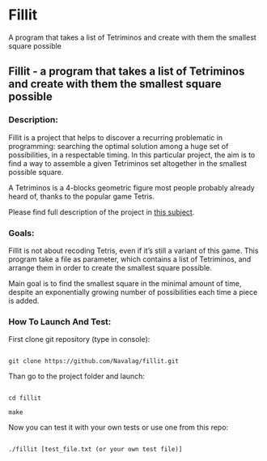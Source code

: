 # Fillit
A program that takes a list of Tetriminos and create with them the smallest square possible

## Fillit - a program that takes a list of Tetriminos and create with them the smallest square possible

### Description:

Fillit is a project that helps to discover a recurring problematic in programming: 
searching the optimal solution among a huge set of possibilities, in a respectable timing.
In this particular project, the aim is to find a way to assemble a given Tetriminos set altogether in the smallest possible square.

A Tetriminos is a 4-blocks geometric figure most people probably already heard of, thanks to the popular game Tetris.

Please find full description of the project in [this subject](https://github.com/holyCl/Fillit/blob/master/fillit.en.pdf).

### Goals:

Fillit is not about recoding Tetris, even if it’s still a variant of this game.
This program take a file as parameter, which contains a list of Tetriminos, and arrange them in order to create the smallest square possible.

Main goal is to find the smallest square in the minimal amount of time, despite an exponentially growing number of possibilities each time a piece is added.

### How To Launch And Test:

First clone git repository (type in console):

```

git clone https://github.com/Navalag/fillit.git

```

Than go to the project folder and launch:

```

cd fillit

make

```

Now you can test it with your own tests or use one from this repo:

```

./fillit [test_file.txt (or your own test file)]

```
